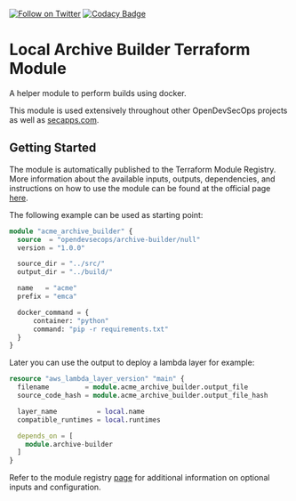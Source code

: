 [![Follow on Twitter](https://img.shields.io/twitter/follow/opendevsecops.svg?logo=twitter)](https://twitter.com/opendevsecops)
[![Codacy Badge](https://api.codacy.com/project/badge/Grade/d3cdea1d93de4f9791f92aec8306e6f8)](https://www.codacy.com/app/OpenDevSecOps/terraform-null-archive-builder?utm_source=github.com&amp;utm_medium=referral&amp;utm_content=opendevsecops/terraform-null-archive-builder&amp;utm_campaign=Badge_Grade)

# Local Archive Builder Terraform Module

A helper module to perform builds using docker.

This module is used extensively throughout other OpenDevSecOps projects as well as [secapps.com](secapps.com).

## Getting Started

The module is automatically published to the Terraform Module Registry. More information about the available inputs, outputs, dependencies, and instructions on how to use the module can be found at the official page [here](https://registry.terraform.io/modules/opendevsecops/archive-builder).

The following example can be used as starting point:

```terraform
module "acme_archive_builder" {
  source  = "opendevsecops/archive-builder/null"
  version = "1.0.0"

  source_dir = "../src/"
  output_dir = "../build/"

  name   = "acme"
  prefix = "emca"

  docker_command = {
      container: "python"
      command: "pip -r requirements.txt"
  }
}
```

Later you can use the output to deploy a lambda layer for example:

```terraform
resource "aws_lambda_layer_version" "main" {
  filename         = module.acme_archive_builder.output_file
  source_code_hash = module.acme_archive_builder.output_file_hash

  layer_name          = local.name
  compatible_runtimes = local.runtimes

  depends_on = [
    module.archive-builder
  ]
}
```

Refer to the module registry [page](https://registry.terraform.io/modules/opendevsecops/archive-builder) for additional information on optional inputs and configuration.
